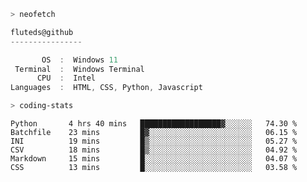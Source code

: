 ```zsh
> neofetch
```

<!--align="left" src="https://github.com/fluteds.png" alt="logo.png" width="200"/>-->

```csharp
fluteds@github
----------------

       OS  :  Windows 11
 Terminal  :  Windows Terminal
      CPU  :  Intel
Languages  :  HTML, CSS, Python, Javascript
```

```zsh
> coding-stats
```

<!--START_SECTION:waka-->

```text
Python       4 hrs 40 mins   ██████████████████▓░░░░░░   74.30 %
Batchfile    23 mins         █▓░░░░░░░░░░░░░░░░░░░░░░░   06.15 %
INI          19 mins         █▒░░░░░░░░░░░░░░░░░░░░░░░   05.27 %
CSV          18 mins         █▒░░░░░░░░░░░░░░░░░░░░░░░   04.92 %
Markdown     15 mins         █░░░░░░░░░░░░░░░░░░░░░░░░   04.07 %
CSS          13 mins         █░░░░░░░░░░░░░░░░░░░░░░░░   03.58 %
```

<!--END_SECTION:waka-->
